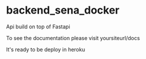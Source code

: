 # backend_sena_docker

Api build on top of Fastapi 

To see the documentation please visit yoursiteurl/docs

It's ready to be deploy in heroku
